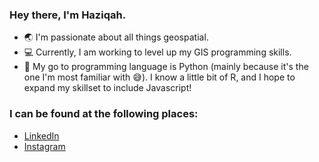 ### Hey there, I'm Haziqah.

- :earth_asia: I'm passionate about all things geospatial.
- :computer: Currently, I am working to level up my GIS programming skills. 
- :snake: My go to programming language is Python (mainly because it's the one I'm most familiar with :sweat_smile:). I know a little bit of R, and I hope to expand my skillset to include Javascript!

### I can be found at the following places:

- [LinkedIn](https://www.linkedin.com/in/haziqahnasser/)
- [Instagram](https://www.instagram.com/terqahpy/)

<!--
**terqahpy/terqahpy** is a ✨ _special_ ✨ repository because its `README.md` (this file) appears on your GitHub profile.

Here are some ideas to get you started:

- 🔭 I’m currently working on ...
- 🌱 I’m currently learning ...
- 👯 I’m looking to collaborate on ...
- 🤔 I’m looking for help with ...
- 💬 Ask me about ...
- 📫 How to reach me: ...
- 😄 Pronouns: ...
- ⚡ Fun fact: ...
-->
